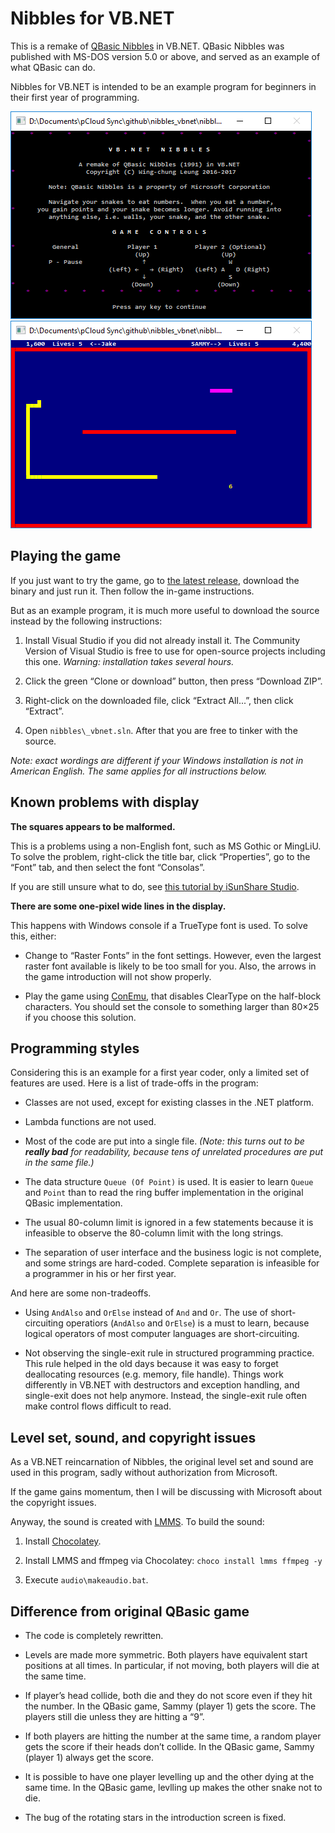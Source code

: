 # Nibbles for VB.NET

This is a remake of [QBasic Nibbles](https://en.wikipedia.org/wiki/Nibbles_(video_game)) in VB.NET.
QBasic Nibbles was published with MS-DOS version 5.0 or above, and served as an example of what QBasic can do.

Nibbles for VB.NET is intended to be an example program for beginners in their first year of programming.

![Title Screen](screenshot/title_screen.png?raw=true)
![Gameplay](screenshot/gameplay.png?raw=true)

## Playing the game

If you just want to try the game, go to [the latest release](https://github.com/lwchkg/nibbles_vbnet/releases/latest), download the binary and just run it.
Then follow the in-game instructions.

But as an example program, it is much more useful to download the source instead by the following instructions:

1. Install Visual Studio if you did not already install it.
   The Community Version of Visual Studio is free to use for open-source projects including this one.
   _Warning: installation takes several hours._

1. Click the green “Clone or download” button, then press “Download ZIP”.

1. Right-click on the downloaded file, click “Extract All...”, then click “Extract”.

1. Open `nibbles\_vbnet.sln`.
   After that you are free to tinker with the source.

_Note: exact wordings are different if your Windows installation is not in American English. The same applies for all instructions below._

## Known problems with display

**The squares appears to be malformed.**

This is a problems using a non-English font, such as MS Gothic or MingLiU.
To solve the problem, right-click the title bar, click “Properties”, go to the “Font” tab, and then select the font “Consolas”.

If you are still unsure what to do, see [this tutorial by iSunShare Studio](http://www.isunshare.com/windows-10/change-font-and-font-size-in-windows-10-command-prompt.html).

**There are some one-pixel wide lines in the display.**

This happens with Windows console if a TrueType font is used. To solve this, either:

* Change to “Raster Fonts” in the font settings.
  However, even the largest raster font available is likely to be too small for you.
  Also, the arrows in the game introduction will not show properly.

* Play the game using [ConEmu](https://conemu.github.io/), that disables ClearType on the half-block characters.
  You should set the console to something larger than 80×25 if you choose this solution.

## Programming styles

Considering this is an example for a first year coder, only a limited set of features are used.
Here is a list of trade-offs in the program:

* Classes are not used, except for existing classes in the .NET platform.

* Lambda functions are not used.

* Most of the code are put into a single file.
  _(Note: this turns out to be **really bad** for readability, because tens of unrelated procedures are put in the same file.)_

* The data structure `Queue (Of Point)` is used.
  It is easier to learn `Queue` and `Point` than to read the ring buffer implementation in the original QBasic implementation.

* The usual 80-column limit is ignored in a few statements because it is infeasible to observe the 80-column limit with the long strings.

* The separation of user interface and the business logic is not complete, and some strings are hard-coded.
  Complete separation is infeasible for a programmer in his or her first year.

And here are some non-tradeoffs.

* Using `AndAlso` and `OrElse` instead of `And` and `Or`.
  The use of short-circuiting operatiors (`AndAlso` and `OrElse`) is a must to learn, because logical operators of most computer languages are short-circuiting.

* Not observing the single-exit rule in structured programming practice.
  This rule helped in the old days because it was easy to forget deallocating resources (e.g. memory, file handle).
  Things work differently in VB.NET with destructors and exception handling, and single-exit does not help anymore.
  Instead, the single-exit rule often make control flows difficult to read.

## Level set, sound, and copyright issues

As a VB.NET reincarnation of Nibbles, the original level set and sound are used in this program, sadly without authorization from Microsoft.

If the game gains momentum, then I will be discussing with Microsoft about the copyright issues.

Anyway, the sound is created with [LMMS](https://lmms.io/).
To build the sound:

1. Install [Chocolatey](https://chocolatey.org/install).

1. Install LMMS and ffmpeg via Chocolatey: `choco install lmms ffmpeg -y`

1. Execute `audio\makeaudio.bat`.

## Difference from original QBasic game

* The code is completely rewritten.

* Levels are made more symmetric.
  Both players have equivalent start positions at all times.
  In particular, if not moving, both players will die at the same time.

* If player’s head collide, both die and they do not score even if they hit the number.
  In the QBasic game, Sammy (player 1) gets the score. The players still die unless they are hitting a “9”.

* If both players are hitting the number at the same time, a random player gets the score if their heads don’t collide.
  In the QBasic game, Sammy (player 1) always get the score.

* It is possible to have one player levelling up and the other dying at the same time.
  In the QBasic game, levlling up makes the other snake not to die.

* The bug of the rotating stars in the introduction screen is fixed.
